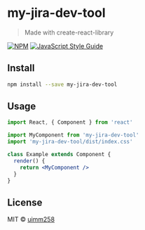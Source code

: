 # my-jira-dev-tool

> Made with create-react-library

[![NPM](https://img.shields.io/npm/v/my-jira-dev-tool.svg)](https://www.npmjs.com/package/my-jira-dev-tool) [![JavaScript Style Guide](https://img.shields.io/badge/code_style-standard-brightgreen.svg)](https://standardjs.com)

## Install

```bash
npm install --save my-jira-dev-tool
```

## Usage

```jsx
import React, { Component } from 'react'

import MyComponent from 'my-jira-dev-tool'
import 'my-jira-dev-tool/dist/index.css'

class Example extends Component {
  render() {
    return <MyComponent />
  }
}
```

## License

MIT © [uimm258](https://github.com/uimm258)
